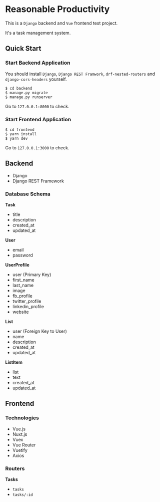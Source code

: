 <!--
 * @Description: Project Description
 * @Version: 1
 * @Author: Taki Guan
 * @Date: 2021-02-04 09:35:52
 * @LastEditors: Taki Guan
 * @LastEditTime: 2021-02-07 14:10:53
-->

# Reasonable Productivity

This is a `Django` backend and `Vue` frontend test project.

It's a task management system.

## Quick Start

### Start Backend Application

You should install `Django`, `Django REST Framwork`, `drf-nested-routers` and `django-cors-headers` yourself.

```
$ cd backend
$ manage.py migrate
$ manage.py runserver
```

Go to `127.0.0.1:8000` to check.

### Start Frontend Application

```
$ cd frontend
$ yarn install
$ yarn dev
```

Go to `127.0.0.1:3000` to check.

## Backend

- Django
- Django REST Framework

### Database Schema

**Task**

- title
- description
- created_at
- updated_at

**User**

- email
- password

**UserProfile**

- user (Primary Key)
- first_name
- last_name
- image
- fb_profile
- twitter_profile
- linkedin_profile
- website

**List**

- user (Foreign Key to User)
- name
- description
- created_at
- updated_at

**ListItem**

- list
- text
- created_at
- updated_at

## Frontend

### Technologies

- Vue.js
- Nuxt.js
- Vuex
- Vue Router
- Vuetify
- Axios

### Routers

**Tasks**

- `tasks`
- `tasks/:id`
